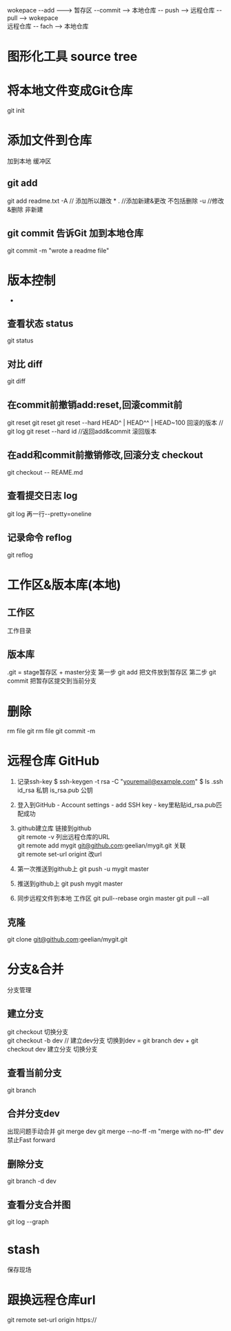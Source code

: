 wokepace --add ---> 暂存区 --commit --> 本地仓库 -- push --> 远程仓库  -- pull --> wokepace     
远程仓库 -- fach --> 本地仓库   

# 图形化工具 source tree 

# 将本地文件变成Git仓库
git init 

# 添加文件到仓库 
加到本地  缓冲区
## git add
git add readme.txt 
-A // 添加所以跟改 
\* . //添加新建&更改 不包括删除
-u //修改&删除 非新建
## git commit 告诉Git 加到本地仓库
git commit -m "wrote a readme file"


# 版本控制
-

## 查看状态 status
git status
## 对比 diff
git diff
## 在commit前撤销add:reset,回滚commit前  
git reset <file> 
git reset 
git reset --hard HEAD^ | HEAD^^ | HEAD~100 回滚的版本 // git log
git reset --hard id //返回add&commit 滚回版本
## 在add和commit前撤销修改,回滚分支 checkout
git checkout -- REAME.md

## 查看提交日志 log
git log 
再一行--pretty=oneline
## 记录命令 reflog
git reflog

# 工作区&版本库(本地)

## 工作区
工作目录
## 版本库
.git = stage暂存区 +  master分支
第一步 git add 把文件放到暂存区 
第二步 git commit 把暂存区提交到当前分支

# 删除
rm file
git rm file 
git commit -m

# 远程仓库 GitHub

1. 记录ssh-key
$ ssh-keygen -t rsa -C "youremail@example.com"
$ ls .ssh id_rsa 私钥 is_rsa.pub 公钥
2. 登入到GitHub - Account settings - add SSH key - key里粘贴id_rsa.pub匹配成功
3. github建立库 链接到github    
git remote -v 列出远程仓库的URL     
git remote add mygit git@github.com:geelian/mygit.git 关联  
git remote set-url origint <url>  改url     
4. 第一次推送到github上
git push -u mygit master
5. 推送到github上
git push mygit master

6. 同步远程文件到本地 工作区
git pull--rebase orgin master 
git pull --all

## 克隆
git clone git@github.com:geelian/mygit.git

# 分支&合并
分支管理
## 建立分支
git checkout <name> 切换分支    
git checkout -b dev // 建立dev分支 切换到dev
= git branch dev + git checkout dev 
 建立分支		切换分支
## 查看当前分支
git branch
## 合并分支dev
出现问题手动合并
git merge dev
git merge --no-ff -m "merge with no-ff" dev
禁止Fast forward
## 删除分支
git branch -d dev
## 查看分支合并图
git log --graph

# stash
保存现场

# 跟换远程仓库url
git remote set-url origin https://



